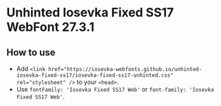 # Unhinted Iosevka Fixed SS17 WebFont 27.3.1

## How to use

- Add `<link href="https://iosevka-webfonts.github.io/unhinted-iosevka-fixed-ss17/iosevka-fixed-ss17-unhinted.css" rel="stylesheet" />` to your `<head>`.
- Use `fontFamily: 'Iosevka Fixed SS17 Web'` or `font-family: 'Iosevka Fixed SS17 Web'`.
